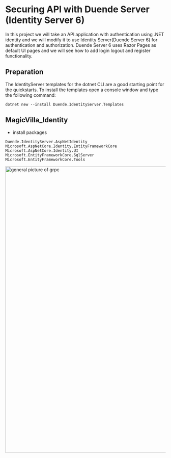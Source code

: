# Securing API with Duende Server (Identity Server 6)

In this project we will take an API application with authentication using .NET identity and we will modify it to use Identity Server(Duende Server 6) for authentication and authorization. Duende Server 6 uses Razor Pages as default UI pages and we will see how to add login logout and register functionality.


## Preparation
The IdentityServer templates for the dotnet CLI are a good starting point for the quickstarts. To install the templates open a console window and type the following command:

```
dotnet new --install Duende.IdentityServer.Templates
```


## MagicVilla_Identity

- install packages
```
Duende.IdentityServer.AspNetIdentity
Microsoft.AspNetCore.Identity.EntityFrameworkCore
Microsoft.AspNetCore.Identity.UI
Microsoft.EntityFrameworkCore.SqlServer
Microsoft.EntityFrameworkCore.Tools
```













<img src="/pictures/grpc.png" title="general picture of grpc"  width="900">

